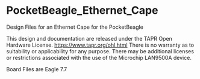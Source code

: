 # PocketBeagle_Ethernet_Cape
Design Files for an Ethernet Cape for the PocketBeagle

This design and documentation are released under the TAPR Open Hardware License.
https://www.tapr.org/ohl.html
There is no warranty as to suitability or applicability for any purpose.
There may be additional licenses or restrictions associated with the use of the Microchip LAN9500A device.

Board Files are Eagle 7.7


